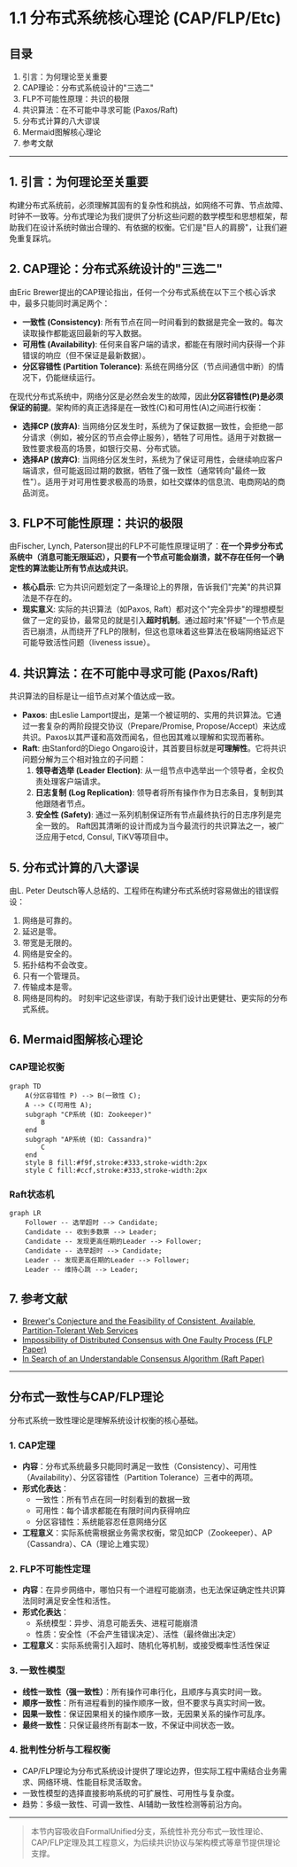# 1.1 分布式系统核心理论 (CAP/FLP/Etc)

## 目录

1. 引言：为何理论至关重要
2. CAP理论：分布式系统设计的"三选二"
3. FLP不可能性原理：共识的极限
4. 共识算法：在不可能中寻求可能 (Paxos/Raft)
5. 分布式计算的八大谬误
6. Mermaid图解核心理论
7. 参考文献

---

## 1. 引言：为何理论至关重要

构建分布式系统前，必须理解其固有的复杂性和挑战，如网络不可靠、节点故障、时钟不一致等。分布式理论为我们提供了分析这些问题的数学模型和思想框架，帮助我们在设计系统时做出合理的、有依据的权衡。它们是"巨人的肩膀"，让我们避免重复踩坑。

## 2. CAP理论：分布式系统设计的"三选二"

由Eric Brewer提出的CAP理论指出，任何一个分布式系统在以下三个核心诉求中，最多只能同时满足两个：

- **一致性 (Consistency)**: 所有节点在同一时间看到的数据是完全一致的。每次读取操作都能返回最新的写入数据。
- **可用性 (Availability)**: 任何来自客户端的请求，都能在有限时间内获得一个非错误的响应（但不保证是最新数据）。
- **分区容错性 (Partition Tolerance)**: 系统在网络分区（节点间通信中断）的情况下，仍能继续运行。

在现代分布式系统中，网络分区是必然会发生的故障，因此**分区容错性(P)是必须保证的前提**。架构师的真正选择是在一致性(C)和可用性(A)之间进行权衡：

- **选择CP (放弃A)**: 当网络分区发生时，系统为了保证数据一致性，会拒绝一部分请求（例如，被分区的节点会停止服务），牺牲了可用性。适用于对数据一致性要求极高的场景，如银行交易、分布式锁。
- **选择AP (放弃C)**: 当网络分区发生时，系统为了保证可用性，会继续响应客户端请求，但可能返回过期的数据，牺牲了强一致性（通常转向"最终一致性"）。适用于对可用性要求极高的场景，如社交媒体的信息流、电商网站的商品浏览。

## 3. FLP不可能性原理：共识的极限

由Fischer, Lynch, Paterson提出的FLP不可能性原理证明了：**在一个异步分布式系统中（消息可能无限延迟），只要有一个节点可能会崩溃，就不存在任何一个确定性的算法能让所有节点达成共识**。

- **核心启示**: 它为共识问题划定了一条理论上的界限，告诉我们"完美"的共识算法是不存在的。
- **现实意义**: 实际的共识算法（如Paxos, Raft）都对这个"完全异步"的理想模型做了一定的妥协，最常见的就是引入**超时机制**。通过超时来"怀疑"一个节点是否已崩溃，从而绕开了FLP的限制，但这也意味着这些算法在极端网络延迟下可能导致活性问题（liveness issue）。

## 4. 共识算法：在不可能中寻求可能 (Paxos/Raft)

共识算法的目标是让一组节点对某个值达成一致。

- **Paxos**: 由Leslie Lamport提出，是第一个被证明的、实用的共识算法。它通过一套复杂的两阶段提交协议（Prepare/Promise, Propose/Accept）来达成共识。Paxos以其严谨和高效而闻名，但也因其难以理解和实现而著称。
- **Raft**: 由Stanford的Diego Ongaro设计，其首要目标就是**可理解性**。它将共识问题分解为三个相对独立的子问题：
    1. **领导者选举 (Leader Election)**: 从一组节点中选举出一个领导者，全权负责处理客户端请求。
    2. **日志复制 (Log Replication)**: 领导者将所有操作作为日志条目，复制到其他跟随者节点。
    3. **安全性 (Safety)**: 通过一系列机制保证所有节点最终执行的日志序列是完全一致的。
    Raft因其清晰的设计而成为当今最流行的共识算法之一，被广泛应用于etcd, Consul, TiKV等项目中。

## 5. 分布式计算的八大谬误

由L. Peter Deutsch等人总结的、工程师在构建分布式系统时容易做出的错误假设：

1. 网络是可靠的。
2. 延迟是零。
3. 带宽是无限的。
4. 网络是安全的。
5. 拓扑结构不会改变。
6. 只有一个管理员。
7. 传输成本是零。
8. 网络是同构的。
时刻牢记这些谬误，有助于我们设计出更健壮、更实际的分布式系统。

## 6. Mermaid图解核心理论

### CAP理论权衡

```mermaid
graph TD
    A(分区容错性 P) --> B(一致性 C);
    A --> C(可用性 A);
    subgraph "CP系统 (如: Zookeeper)"
        B
    end
    subgraph "AP系统 (如: Cassandra)"
        C
    end
    style B fill:#f9f,stroke:#333,stroke-width:2px
    style C fill:#ccf,stroke:#333,stroke-width:2px
```

### Raft状态机

```mermaid
graph LR
    Follower -- 选举超时 --> Candidate;
    Candidate -- 收到多数票 --> Leader;
    Candidate -- 发现更高任期的Leader --> Follower;
    Candidate -- 选举超时 --> Candidate;
    Leader -- 发现更高任期的Leader --> Follower;
    Leader -- 维持心跳 --> Leader;
```

## 7. 参考文献

- [Brewer's Conjecture and the Feasibility of Consistent, Available, Partition-Tolerant Web Services](https://users.ece.cmu.edu/~adrian/731-sp04/readings/GL-cap.pdf)
- [Impossibility of Distributed Consensus with One Faulty Process (FLP Paper)](https://groups.csail.mit.edu/tds/papers/Lynch/jacm85.pdf)
- [In Search of an Understandable Consensus Algorithm (Raft Paper)](https://raft.github.io/raft.pdf)

---

## 分布式一致性与CAP/FLP理论

分布式系统一致性理论是理解系统设计权衡的核心基础。

### 1. CAP定理

- **内容**：分布式系统最多只能同时满足一致性（Consistency）、可用性（Availability）、分区容错性（Partition Tolerance）三者中的两项。
- **形式化表达**：
  - 一致性：所有节点在同一时刻看到的数据一致
  - 可用性：每个请求都能在有限时间内获得响应
  - 分区容错性：系统能容忍任意网络分区
- **工程意义**：实际系统需根据业务需求权衡，常见如CP（Zookeeper）、AP（Cassandra）、CA（理论上难实现）

### 2. FLP不可能性定理

- **内容**：在异步网络中，哪怕只有一个进程可能崩溃，也无法保证确定性共识算法同时满足安全性和活性。
- **形式化表达**：
  - 系统模型：异步、消息可能丢失、进程可能崩溃
  - 性质：安全性（不会产生错误决定）、活性（最终做出决定）
- **工程意义**：实际系统需引入超时、随机化等机制，或接受概率性活性保证

### 3. 一致性模型

- **线性一致性（强一致性）**：所有操作可串行化，且顺序与真实时间一致。
- **顺序一致性**：所有进程看到的操作顺序一致，但不要求与真实时间一致。
- **因果一致性**：保证因果相关的操作顺序一致，无因果关系的操作可乱序。
- **最终一致性**：只保证最终所有副本一致，不保证中间状态一致。

### 4. 批判性分析与工程权衡

- CAP/FLP理论为分布式系统设计提供了理论边界，但实际工程中需结合业务需求、网络环境、性能目标灵活取舍。
- 一致性模型的选择直接影响系统的可扩展性、可用性与复杂度。
- 趋势：多级一致性、可调一致性、AI辅助一致性检测等前沿方向。

---

> 本节内容吸收自FormalUnified分支，系统性补充分布式一致性理论、CAP/FLP定理及其工程意义，为后续共识协议与架构模式等章节提供理论支撑。
